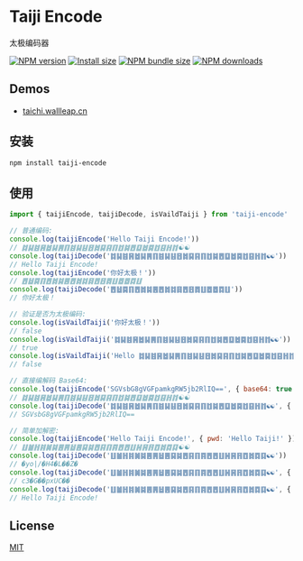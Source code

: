 # Taiji Encode
太极编码器

[![NPM version][npm-image]][npm-url]
[![Install size][install-size-image]][install-size-url]
[![NPM bundle size][npm-bundle-size-image]][npm-bundle-size-url]
[![NPM downloads][npm-download-image]][npm-download-url]

## Demos
* [taichi.wallleap.cn](https://taichi.wallleap.cn)

## 安装
```sh
npm install taiji-encode
```

## 使用
```javascript
import { taijiEncode, taijiDecode, isVaildTaiji } from 'taiji-encode'

// 普通编码:
console.log(taijiEncode('Hello Taiji Encode!'))
// ䷜䷭䷾䷷䷹䷭䷠䷖䷾䷭䷣䷔䷮䷑䷳䷖䷂䷯䷘䷨䷹䷸䷂䷕䷏䷇☯☯
console.log(taijiDecode('䷜䷭䷾䷷䷹䷭䷠䷖䷾䷭䷣䷔䷮䷑䷳䷖䷂䷯䷘䷨䷹䷸䷂䷕䷏䷇☯☯'))
// Hello Taiji Encode!
console.log(taijiEncode('你好太极！'))
// ䷘䷵䷸䷖䷘䷮䷯䷌䷘䷮䷜䷿䷘䷔䷅䷗䷉䷉䷺䷗
console.log(taijiDecode('䷘䷵䷸䷖䷘䷮䷯䷌䷘䷮䷜䷿䷘䷔䷅䷗䷉䷉䷺䷗'))
// 你好太极！

// 验证是否为太极编码:
console.log(isVaildTaiji('你好太极！'))
// false
console.log(isVaildTaiji('䷜䷭䷾䷷䷹䷭䷠䷖䷾䷭䷣䷔䷮䷑䷳䷖䷂䷯䷘䷨䷹䷸䷂䷕䷏䷇☯☯'))
// true
console.log(isVaildTaiji('Hello ䷜䷭䷾䷷䷹䷭䷠䷖䷾䷭䷣䷔䷮䷑䷳䷖䷂䷯䷘䷨䷹䷸䷂䷕䷏䷇☯☯'))
// false

// 直接编解码 Base64:
console.log(taijiEncode('SGVsbG8gVGFpamkgRW5jb2RlIQ==', { base64: true }))
// ䷜䷭䷾䷷䷹䷭䷠䷖䷾䷭䷣䷔䷮䷑䷳䷖䷂䷯䷘䷨䷹䷸䷂䷕䷏䷇☯☯
console.log(taijiDecode('䷜䷭䷾䷷䷹䷭䷠䷖䷾䷭䷣䷔䷮䷑䷳䷖䷂䷯䷘䷨䷹䷸䷂䷕䷏䷇☯☯', { base64: true }))
// SGVsbG8gVGFpamkgRW5jb2RlIQ==

// 简单加解密:
console.log(taijiEncode('Hello Taiji Encode!', { pwd: 'Hello Taiji!' }))
// ䷗䷪䷏䷦䷛䷯䷌䷠䷵䷌䷑䷯䷘䷳䷖䷴䷘䷘䷗䷽䷷䷢䷩䷮䷺䷃☯☯
console.log(taijiDecode('䷗䷪䷏䷦䷛䷯䷌䷠䷵䷌䷑䷯䷘䷳䷖䷴䷘䷘䷗䷽䷷䷢䷩䷮䷺䷃☯☯'))
// �yo|/ٖ�H4�L��Z�
console.log(taijiDecode('䷗䷪䷏䷦䷛䷯䷌䷠䷵䷌䷑䷯䷘䷳䷖䷴䷘䷘䷗䷽䷷䷢䷩䷮䷺䷃☯☯', { pwd: 'abcdef' }))
// c3�G��pxUC��
console.log(taijiDecode('䷗䷪䷏䷦䷛䷯䷌䷠䷵䷌䷑䷯䷘䷳䷖䷴䷘䷘䷗䷽䷷䷢䷩䷮䷺䷃☯☯', { pwd: 'Hello Taiji!' }))
// Hello Taiji Encode!
```

## License
[MIT](LICENSE)

[npm-image]: https://img.shields.io/npm/v/taiji-encode.svg?style=flat-square
[npm-url]: https://www.npmjs.com/package/taiji-encode
[install-size-image]: https://img.shields.io/badge/dynamic/json?url=https://packagephobia.com/v2/api.json?p=taiji-encode&query=$.install.pretty&label=install%20size&style=flat-square
[install-size-url]: https://packagephobia.now.sh/result?p=taiji-encode
[npm-bundle-size-image]: https://img.shields.io/bundlephobia/minzip/taiji-encode?style=flat-square
[npm-bundle-size-url]: https://bundlephobia.com/package/taiji-encode@latest
[npm-download-image]: https://img.shields.io/npm/dm/taiji-encode.svg?style=flat-square
[npm-download-url]: https://npm-stat.com/charts.html?package=taiji-encode
